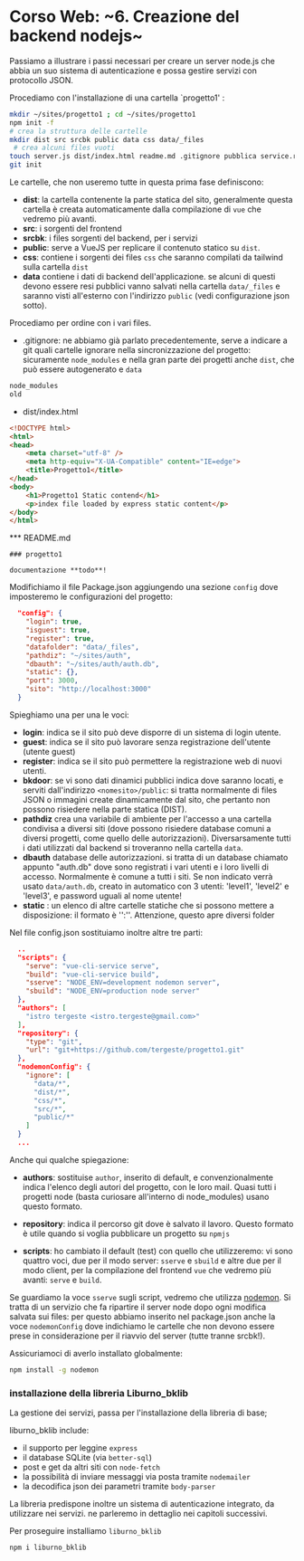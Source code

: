 # Corso Web: ~6. Creazione del backend nodejs~ 

Passiamo a illustrare i passi necessari per creare un server node.js che abbia un suo sistema di autenticazione e possa gestire servizi con protocollo JSON.

Procediamo con l'installazione di una cartella `progetto1' : 

```bash 
mkdir ~/sites/progetto1 ; cd ~/sites/progetto1
npm init -f
# crea la struttura delle cartelle
mkdir dist src srcbk public data css data/_files 
 # crea alcuni files vuoti 
touch server.js dist/index.html readme.md .gitignore pubblica service.rest
git init
```
Le cartelle, che non useremo tutte in questa prima fase definiscono:
* **dist**: la cartella contenente la parte statica del sito, generalmente questa cartella è creata automaticamente dalla compilazione di `vue` che vedremo più avanti.
* **src**: i sorgenti del frontend
* **srcbk**: i files sorgenti del backend, per i servizi
* **public**: serve a VueJS per replicare il contenuto statico su `dist`.
* **css**: contiene i sorgenti dei files `css` che saranno compilati da tailwind sulla cartella `dist`
* **data** contiene i dati di backend dell'applicazione. se alcuni di questi devono essere resi pubblici vanno salvati nella cartella `data/_files` e saranno visti all'esterno con l'indirizzo `public` (vedi configurazione json sotto).

Procediamo per ordine con i vari files.

* .gitignore: ne abbiamo già parlato precedentemente, serve a indicare a git quali cartelle ignorare nella sincronizzazione del progetto: sicuramente `node_modules` e nella gran parte dei progetti anche `dist`, che può essere autogenerato e `data`

```bash
node_modules
old
```

* dist/index.html

```html
<!DOCTYPE html>
<html>
<head>
    <meta charset="utf-8" />
    <meta http-equiv="X-UA-Compatible" content="IE=edge">
    <title>Progetto1</title>
</head>
<body>
    <h1>Progetto1 Static contend</h1>    
    <p>index file loaded by express static content</p>
</body>
</html>

```
*** README.md

```.
### progetto1 

documentazione **todo**!
```

Modifichiamo il file Package.json aggiungendo una sezione `config` dove imposteremo le configurazioni del progetto:

```json
  "config": {
    "login": true,
    "isguest": true,
    "register": true,
    "datafolder": "data/_files",
    "pathdiz": "~/sites/auth",
    "dbauth": "~/sites/auth/auth.db",
    "static": {},
    "port": 3000,
    "sito": "http://localhost:3000"
  }
```

Spieghiamo una per una le voci:

* **login**: indica se il sito può deve disporre di un sistema di login utente. 
* **guest**: indica se il sito può lavorare senza registrazione dell'utente (utente guest)
* **register**: indica se il sito può permettere la registrazione web di nuovi utenti.
* **bkdoor**: se vi sono dati dinamici pubblici indica dove saranno locati, e serviti dall'indirizzo  `<nomesito>/public`: si tratta normalmente di files JSON o immagini create dinamicamente dal sito, che pertanto non possono risiedere nella parte statica (DIST).
* **pathdiz** crea una variabile di ambiente per l'accesso a una cartella condivisa a diversi siti (dove possono risiedere database comuni a diversi progetti, come quello delle autorizzazioni). Diversarsamente tutti i dati utilizzati dal backend si troveranno nella cartella `data`.
* **dbauth** database delle autorizzazioni. si tratta di un database chiamato appunto "auth.db" dove sono registrati i vari utenti e i loro livelli di accesso. Normalmente è comune a tutti i siti. Se non indicato verrà usato `data/auth.db`, creato in automatico con 3 utenti: 'level1', 'level2' e 'level3', e password uguali al nome utente!
* **static** : un elenco di altre cartelle statiche che si possono mettere a disposizione: il formato è '<nomepubblico>':'<path>'. Attenzione, questo apre diversi folder 

Nel file config.json sostituiamo inoltre altre tre parti:

```json
  ..
  "scripts": {
    "serve": "vue-cli-service serve",
    "build": "vue-cli-service build",
    "sserve": "NODE_ENV=development nodemon server",
    "sbuild": "NODE_ENV=production node server"
  },
  "authors": [
    "istro tergeste <istro.tergeste@gmail.com>"
  ],
  "repository": {
    "type": "git",
    "url": "git+https://github.com/tergeste/progetto1.git"
  },
  "nodemonConfig": {
    "ignore": [
      "data/*",
      "dist/*",
      "css/*",
      "src/*",
      "public/*"
    ]
  }
  ...
```
Anche qui qualche spiegazione:

* **authors**: sostituise `author`, inserito di default, e convenzionalmente indica l'elenco degli autori del progetto, con le loro mail. Quasi tutti i progetti node (basta curiosare all'interno di node_modules) usano questo formato.

* **repository**: indica il percorso git dove è salvato il lavoro. Questo formato è utile quando si voglia pubblicare un progetto su `npmjs` 

* **scripts**: ho cambiato il default (test) con quello che utilizzeremo: vi sono quattro voci, due per il modo server: `sserve` e `sbuild` e altre due per il modo client, per la compilazione del frontend `vue` che vedremo più avanti: `serve` e `build`. 

Se guardiamo la voce `sserve` sugli script, vedremo che utilizza [nodemon](https://nodemon.io/). Si tratta di un servizio che fa ripartire il server node dopo ogni modifica salvata sui files: per questo abbiamo inserito nel package.json anche la voce `nodemonConfig` dove indichiamo le cartelle che non devono essere prese in considerazione per il riavvio del server (tutte tranne srcbk!).

Assicuriamoci di averlo installato globalmente:

```bash
npm install -g nodemon
``` 

### installazione della libreria Liburno_bklib

La gestione dei servizi, passa per l'installazione della libreria di base;

liburno_bklib include:

* il supporto per leggine `express`
* il database SQLite (via `better-sql`)
* post e get da altri siti con `node-fetch`
* la possibilità di inviare messaggi via posta tramite `nodemailer`
* la decodifica json dei parametri tramite `body-parser`

La libreria predispone inoltre un sistema di autenticazione integrato, da utilizzare nei servizi. ne parleremo in dettaglio nei capitoli successivi.

Per proseguire installiamo `liburno_bklib`

```bash
npm i liburno_bklib
```



 